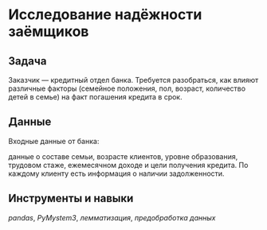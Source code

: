 # Исследование надёжности заёмщиков

## Задача

Заказчик — кредитный отдел банка. Требуется разобраться, как влияют различные факторы (семейное положения, пол, возраст, количество детей в семье) на факт погашения кредита в срок.

## Данные

Входные данные от банка: 

данные о составе семьи, возрасте клиентов, уровне образования, трудовом стаже, ежемесячном доходе и цели получения кредита. По каждому клиенту есть информация о наличии задолженности.


## Инструменты и навыки 
*pandas*, *PyMystem3*, *лемматизация*, *предобработка данных* 
